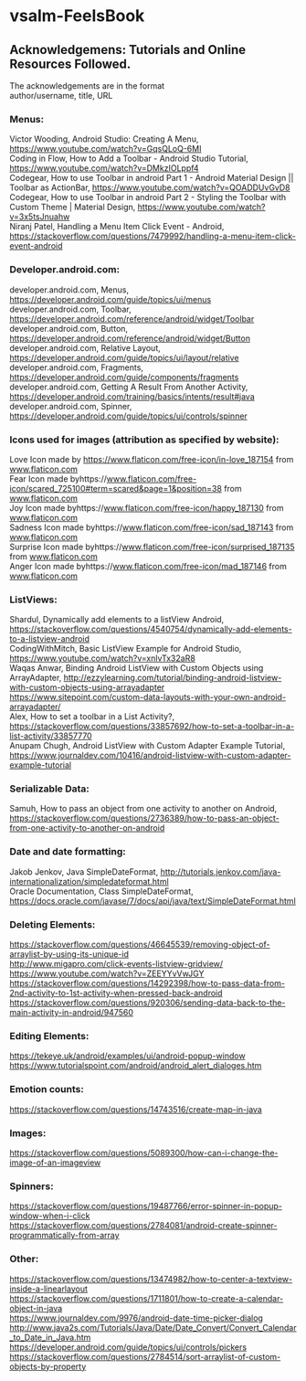 # vsalm-FeelsBook



## Acknowledgemens: Tutorials and Online Resources Followed. 

The acknowledgements are in the format  
  author/username, title, URL  

### Menus:
Victor Wooding, Android Studio: Creating A Menu, https://www.youtube.com/watch?v=GqsQLoQ-6MI   
Coding in Flow,  How to Add a Toolbar - Android Studio Tutorial, https://www.youtube.com/watch?v=DMkzIOLppf4   
Codegear, How to use Toolbar in android Part 1 - Android Material Design || Toolbar as ActionBar, https://www.youtube.com/watch?v=QOADDUvGvD8   
Codegear, How to use Toolbar in android Part 2 - Styling the Toolbar with Custom Theme | Material Design, https://www.youtube.com/watch?v=3x5tsJnuahw   
Niranj Patel, Handling a Menu Item Click Event - Android, https://stackoverflow.com/questions/7479992/handling-a-menu-item-click-event-android   
 
### Developer.android.com:
developer.android.com, Menus, https://developer.android.com/guide/topics/ui/menus   
developer.android.com, Toolbar, https://developer.android.com/reference/android/widget/Toolbar   
developer.android.com, Button, https://developer.android.com/reference/android/widget/Button   
developer.android.com, Relative Layout, https://developer.android.com/guide/topics/ui/layout/relative   
developer.android.com, Fragments, https://developer.android.com/guide/components/fragments   
developer.android.com, Getting A Result From Another Activity, https://developer.android.com/training/basics/intents/result#java   
developer.android.com, Spinner, https://developer.android.com/guide/topics/ui/controls/spinner  

### Icons used for images (attribution as specified by website):  
Love Icon made by https://www.flaticon.com/free-icon/in-love_187154  from www.flaticon.com  
Fear Icon made byhttps://www.flaticon.com/free-icon/scared_725100#term=scared&page=1&position=38  from www.flaticon.com  
Joy Icon made byhttps://www.flaticon.com/free-icon/happy_187130  from www.flaticon.com  
Sadness Icon made byhttps://www.flaticon.com/free-icon/sad_187143  from www.flaticon.com  
Surprise Icon made byhttps://www.flaticon.com/free-icon/surprised_187135  from www.flaticon.com  
Anger Icon made byhttps://www.flaticon.com/free-icon/mad_187146  from www.flaticon.com  


### ListViews:
Shardul, Dynamically add elements to a listView Android, https://stackoverflow.com/questions/4540754/dynamically-add-elements-to-a-listview-android   
CodingWithMitch, Basic ListView Example for Android Studio, https://www.youtube.com/watch?v=xnlvTx32aR8   
Waqas Anwar, Binding Android ListView with Custom Objects using ArrayAdapter, http://ezzylearning.com/tutorial/binding-android-listview-with-custom-objects-using-arrayadapter   
https://www.sitepoint.com/custom-data-layouts-with-your-own-android-arrayadapter/   
Alex, How to set a toolbar in a List Activity?, https://stackoverflow.com/questions/33857692/how-to-set-a-toolbar-in-a-list-activity/33857770   
Anupam Chugh, Android ListView with Custom Adapter Example Tutorial, https://www.journaldev.com/10416/android-listview-with-custom-adapter-example-tutorial   


### Serializable Data:
Samuh, How to pass an object from one activity to another on Android, https://stackoverflow.com/questions/2736389/how-to-pass-an-object-from-one-activity-to-another-on-android  

### Date and date formatting:
Jakob Jenkov, Java SimpleDateFormat, http://tutorials.jenkov.com/java-internationalization/simpledateformat.html  
Oracle Documentation, Class SimpleDateFormat, https://docs.oracle.com/javase/7/docs/api/java/text/SimpleDateFormat.html  

### Deleting Elements:
https://stackoverflow.com/questions/46645539/removing-object-of-arraylist-by-using-its-unique-id   
http://www.migapro.com/click-events-listview-gridview/  
https://www.youtube.com/watch?v=ZEEYYvVwJGY   
https://stackoverflow.com/questions/14292398/how-to-pass-data-from-2nd-activity-to-1st-activity-when-pressed-back-android   
https://stackoverflow.com/questions/920306/sending-data-back-to-the-main-activity-in-android/947560   

### Editing Elements:
https://tekeye.uk/android/examples/ui/android-popup-window   
https://www.tutorialspoint.com/android/android_alert_dialoges.htm   

### Emotion counts:
https://stackoverflow.com/questions/14743516/create-map-in-java   

### Images:
https://stackoverflow.com/questions/5089300/how-can-i-change-the-image-of-an-imageview   

### Spinners:
https://stackoverflow.com/questions/19487766/error-spinner-in-popup-window-when-i-click   
https://stackoverflow.com/questions/2784081/android-create-spinner-programmatically-from-array     

### Other:
https://stackoverflow.com/questions/13474982/how-to-center-a-textview-inside-a-linearlayout   
https://stackoverflow.com/questions/1711801/how-to-create-a-calendar-object-in-java   
https://www.journaldev.com/9976/android-date-time-picker-dialog   
http://www.java2s.com/Tutorials/Java/Date/Date_Convert/Convert_Calendar_to_Date_in_Java.htm   
https://developer.android.com/guide/topics/ui/controls/pickers   
https://stackoverflow.com/questions/2784514/sort-arraylist-of-custom-objects-by-property   
